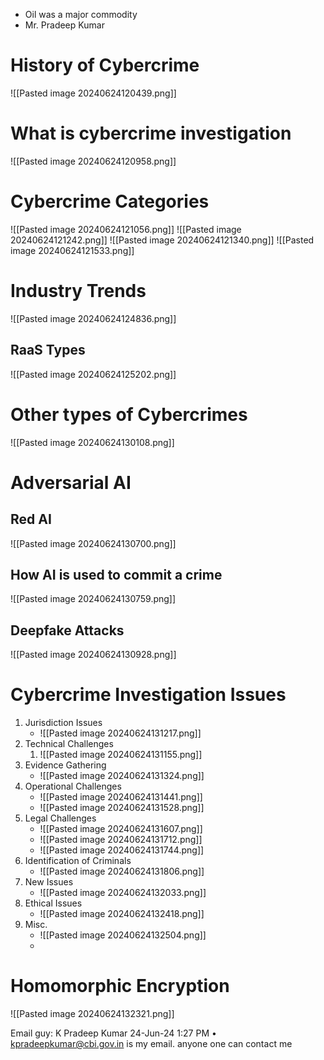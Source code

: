 - Oil was a major commodity
- Mr. Pradeep Kumar

# History of Cybercrime

![[Pasted image 20240624120439.png]]

# What is cybercrime investigation

![[Pasted image 20240624120958.png]]

# Cybercrime Categories
![[Pasted image 20240624121056.png]]
![[Pasted image 20240624121242.png]]
![[Pasted image 20240624121340.png]]
![[Pasted image 20240624121533.png]]

# Industry Trends
![[Pasted image 20240624124836.png]]

## RaaS Types

![[Pasted image 20240624125202.png]]

# Other types of Cybercrimes
![[Pasted image 20240624130108.png]]

# Adversarial AI

## Red AI

![[Pasted image 20240624130700.png]]

## How AI is used to commit a crime

![[Pasted image 20240624130759.png]]

## Deepfake Attacks

![[Pasted image 20240624130928.png]]

# Cybercrime Investigation Issues

1. Jurisdiction Issues
	- ![[Pasted image 20240624131217.png]]
2. Technical Challenges
	1. ![[Pasted image 20240624131155.png]]
3. Evidence Gathering
	- ![[Pasted image 20240624131324.png]]
4. Operational Challenges
	- ![[Pasted image 20240624131441.png]]
	- ![[Pasted image 20240624131528.png]]
5. Legal Challenges 
	- ![[Pasted image 20240624131607.png]]
	- ![[Pasted image 20240624131712.png]]
	- ![[Pasted image 20240624131744.png]]
6. Identification of Criminals
	- ![[Pasted image 20240624131806.png]]
7. New Issues
	- ![[Pasted image 20240624132033.png]]
8. Ethical Issues
	- ![[Pasted image 20240624132418.png]]
9. Misc.
	- ![[Pasted image 20240624132504.png]]
	- 
# Homomorphic Encryption
![[Pasted image 20240624132321.png]]

Email guy: K Pradeep Kumar 24-Jun-24 1:27 PM • kpradeepkumar@cbi.gov.in is my email. anyone one can contact me 




